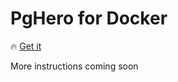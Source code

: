 # PgHero for Docker

:fire: [Get it](https://github.com/bmorton/pghero_solo)

More instructions coming soon
